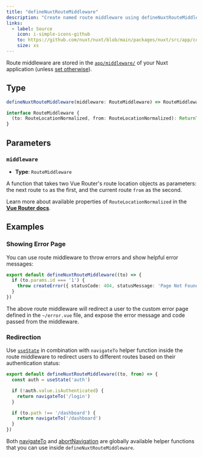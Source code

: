 ```yaml
---
title: "defineNuxtRouteMiddleware"
description: "Create named route middleware using defineNuxtRouteMiddleware helper function."
links:
  - label: Source
    icon: i-simple-icons-github
    to: https://github.com/nuxt/nuxt/blob/main/packages/nuxt/src/app/composables/router.ts
    size: xs
---
```


Route middleware are stored in the [`app/middleware/`](/docs/guide/directory-structure/middleware) of your Nuxt application (unless [set otherwise](/docs/api/nuxt-config#middleware)).

## Type

```ts
defineNuxtRouteMiddleware(middleware: RouteMiddleware) => RouteMiddleware

interface RouteMiddleware {
  (to: RouteLocationNormalized, from: RouteLocationNormalized): ReturnType<NavigationGuard>
}
```

## Parameters

### `middleware`

- **Type**: `RouteMiddleware`

A function that takes two Vue Router's route location objects as parameters: the next route `to` as the first, and the current route `from` as the second.

Learn more about available properties of `RouteLocationNormalized` in the **[Vue Router docs](https://router.vuejs.org/api/type-aliases/RouteLocationNormalized.html)**.

## Examples

### Showing Error Page

You can use route middleware to throw errors and show helpful error messages:

```ts [app/middleware/error.ts]
export default defineNuxtRouteMiddleware((to) => {
  if (to.params.id === '1') {
    throw createError({ statusCode: 404, statusMessage: 'Page Not Found' })
  }
})
```

The above route middleware will redirect a user to the custom error page defined in the `~/error.vue` file, and expose the error message and code passed from the middleware.

### Redirection

Use [`useState`](/docs/api/composables/use-state) in combination with `navigateTo` helper function inside the route middleware to redirect users to different routes based on their authentication status:

```ts [app/middleware/auth.ts]
export default defineNuxtRouteMiddleware((to, from) => {
  const auth = useState('auth')

  if (!auth.value.isAuthenticated) {
    return navigateTo('/login')
  }

  if (to.path !== '/dashboard') {
    return navigateTo('/dashboard')
  }
})
```

Both [navigateTo](/docs/api/utils/navigate-to) and [abortNavigation](/docs/api/utils/abort-navigation) are globally available helper functions that you can use inside `defineNuxtRouteMiddleware`.
